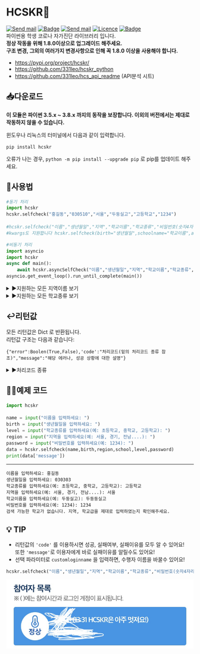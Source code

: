 # HCSKR📱
[![Send mail](https://img.shields.io/badge/-support@leok.kr-63d863?style=flat-square&logo=gmail&logoColor=white&link=mailto:support@leok.kr)](mailto:support@leok.kr) [![Badge](https://img.shields.io/pypi/v/hcskr?label=Version&style=flat-square)](https://pypi.org/project/hcskr/) [![Send mail](https://img.shields.io/pypi/dm/hcskr?color=orange&label=Downloads&style=flat-square)](https://pypi.org/project/hcskr/) [![Licence](https://img.shields.io/pypi/l/hcskr?label=License&style=flat-square)](https://github.com/331leo/hcskr_python/blob/main/LICENSE) [![Badge](https://img.shields.io/pypi/status/hcskr?color=%230099ff&label=Status&style=flat-square)]() <br>
파이썬용 학생 코로나 자가진단 라이브러리 입니다. <br>
**정상 작동을 위해 1.8.0이상으로 업그레이드 해주세요.<br>**
**구조 변경, 그외의 여러가지 변경사항으로 인해 꼭 1.8.0 이상을 사용해야 합니다.**

  - https://pypi.org/project/hcskr/
  - https://github.com/331leo/hcskr_python
  - https://github.com/331leo/hcs_api_readme (API분석 시트)

## 📥다운로드
**이 모듈은 파이썬 3.5.x ~ 3.8.x 까지의 동작을 보장합니다.
 이외의 버전에서는 제대로 작동하지 않을 수 있습니다.**

윈도우나 리눅스의 터미널에서 다음과 같이 입력합니다.
```shell
pip install hcskr
```
오류가 나는 경우, ```python -m pip install --upgrade pip``` 로 pip를 업데이트 해주세요.

## 🤖사용법
```python
#동기 처리
import hcskr
hcskr.selfcheck("홍길동","030510","서울","두둥실고","고등학교","1234")

#hcskr.selfcheck("이름","생년월일","지역","학교이름","학교종류","비밀번호(숫자4자리)")
#kwargs도 지원합니다 hcskr.selfcheck(birth="생년월일",schoolname="학교이름",area="서울",name="홍길동",level="중학교",password="1234")
```
```python
#비동기 처리 
import asyncio
import hcskr
async def main():
    await hcskr.asyncSelfCheck("이름","생년월일","지역","학교이름","학교종류","비밀번호(숫자4자리)")
asyncio.get_event_loop().run_until_complete(main())
```

<details><summary>▶️지원하는 모든 지역이름 보기</summary>
<p>
지원하는 지역 이름은 다음과 같습니다: 

'서울', '서울시', '서울교육청', '서울시교육청', '서울특별시'</br>
'부산', '부산광역시', '부산시', '부산교육청', '부산광역시교육청'</br> 
'대구', '대구광역시', '대구시', '대구교육청', '대구광역시교육청'</br> 
'인천', '인천광역시', '인천시', '인천교육청', '인천광역시교육청'</br> 
'광주', '광주광역시', '광주시', '광주교육청', '광주광역시교육청'</br> 
'대전', '대전광역시', '대전시', '대전교육청', '대전광역시교육청'</br> 
'울산', '울산광역시', '울산시', '울산교육청', '울산광역시교육청'</br> 
'세종', '세종특별시', '세종시', '세종교육청', '세종특별자치시', '세종특별자치시교육청'</br> 
'경기', '경기도', '경기교육청', '경기도교육청'</br> 
'강원', '강원도', '강원교육청', '강원도교육청'</br> 
'충북', '충청북도', '충북교육청', '충청북도교육청'</br> 
'충남', '충청남도', '충남교육청', '충청남도교육청'</br> 
'전북', '전라북도', '전북교육청', '전라북도교육청'</br> 
'전남', '전라남도', '전남교육청', '전라남도교육청'</br> 
'경북', '경상북도', '경북교육청', '경상북도교육청'</br> 
'경남', '경상남도', '경남교육청', '경상남도교육청'</br> 
'제주', '제주도', '제주특별자치시', '제주교육청', '제주도교육청', '제주특별자치시교육청', '제주특별자치도'
</p>
</details>

<details><summary>▶️지원하는 모든 학교종류 보기</summary>
<p>
지원하는 학교급 이름은 다음과 같습니다: 

'유치원', '유','유치'</br>
'초등학교', '초','초등'</br> 
'중학교', '중','중등'</br> 
'고등학교', '고','고등'</br>
'특수학교', '특','특수','특별'
</p>
</details>

## ↩️리턴값

모든 리턴값은 Dict 로 반환됩니다.</br>
리턴값 구조는 다음과 같습니다: </br>
```
{"error":Boolen(True,False),'code':"처리코드(밑의 처리코드 종류 참조)","message":"해당 에러나, 성공 상황에 대한 설명"}
```

<details><summary>▶️처리코드 종류</summary>
성공 = "SUCCESS"</br>  
존재하지 않는 지역, 학교급 = "FORMET"</br>  
학교 검색 실패 = "NOSCHOOL"</br>  
학생 검색 실패 = "NOSTUDENT"</br>
비밀번호에러 = "PASSWORD"</br>  
알 수 없는 에러 = "UNKNOWN" 
</details>


## 👨‍🏫예제 코드
```py
import hcskr

name = input("이름을 입력하세요: ")
birth = input("생년월일을 입력하세요: ")
level = input("학교종류를 입력하세요(예: 초등학교, 중학교, 고등학교): ")
region = input("지역을 입력하세요(예: 서울, 경기, 전남....): ")
password = input("비밀번호를 입력하세요(예: 1234): ")
data = hcskr.selfcheck(name,birth,region,school,level,password)
print(data['message'])
```
----
```shell
이름을 입력하세요: 홍길동
생년월일을 입력하세요: 030303
학교종류를 입력하세요(예: 초등학교, 중학교, 고등학교): 고등학교
지역을 입력하세요(예: 서울, 경기, 전남....): 서울
학교이름을 입력하세요(예: 두둥실고): 두둥둥실고
비밀번호를 입력하세요(예: 1234): 1234
검색 가능한 학교가 없습니다. 지역, 학교급을 제대로 입력하였는지 확인해주세요.
```
## 💡 TIP
- 리턴값의 `'code'` 를 이용하시면 성공, 실패여부, 실패이유를 모두 알 수 있어요!</br>
또한 `'message'`로 이용자에게 바로 실패이유를 알릴수도 있어요!
- 선택 파라미터로 `customloginname` 을 입력하면, 수행자 이름을 바꿀수 있어요!
```python 
hcskr.selfcheck("이름","생년월일","지역","학교이름","학교종류","비밀번호(숫자4자리)", "커스텀수행자") 
```
![screenshot](./img/screenshot.jpg)
